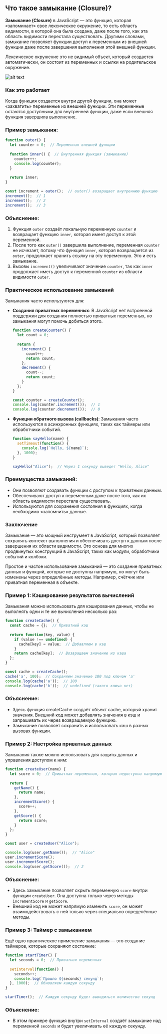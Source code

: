 ## Что такое замыкание (Closure)?

**Замыкание (Closure)** в JavaScript — это функция, которая «запоминает» свое лексическое окружение, то есть область видимости, в которой она была создана, даже после того, как эта область видимости перестала существовать. Другими словами, замыкание позволяет функции доступ к переменным из внешней функции даже после завершения выполнения этой внешней функции.

Лексическое окружение это не видимый объект, который создается автоматически, он состоит из переменных и ссылки на родительское окружение.

![alt text](image_11.png)

### Как это работает

Когда функция создается внутри другой функции, она может «захватить» переменные из внешней функции. Эти переменные остаются доступными для внутренней функции, даже если внешняя функция завершила выполнение.

### Пример замыкания:

```javascript
function outer() {
  let counter = 0;  // Переменная внешней функции
  
  function inner() {  // Внутренняя функция (замыкание)
    counter++;
    console.log(counter);
  }
  
  return inner;
}

const increment = outer();  // outer() возвращает внутреннюю функцию
increment();  // 1
increment();  // 2
increment();  // 3
```

### Объяснение:

1. Функция `outer` создаёт локальную переменную `counter` и возвращает функцию `inner`, которая имеет доступ к этой переменной.
2. После того как `outer()` завершила выполнение, переменная `counter` не исчезает, потому что функция `inner`, которая возвращается из `outer`, продолжает хранить ссылку на эту переменную. Это и есть замыкание.
3. Вызовы `increment()` увеличивают значение `counter`, так как `inner` продолжает иметь доступ к переменной `counter` из области видимости `outer`.

### Практическое использование замыканий

Замыкания часто используются для:

- **Создания приватных переменных**:
  В JavaScript нет встроенной поддержки для создания полностью приватных переменных, но замыкания могут помочь добиться этого.

  ```javascript
  function createCounter() {
    let count = 0;
    
    return {
      increment() {
        count++;
        return count;
      },
      decrement() {
        count--;
        return count;
      }
    };
  }

  const counter = createCounter();
  console.log(counter.increment());  // 1
  console.log(counter.decrement());  // 0
  ```

- **Функции обратного вызова (callbacks)**:
  Замыкания часто используются в асинхронных функциях, таких как таймеры или обработчики событий.

  ```javascript
  function sayHello(name) {
    setTimeout(function() {
      console.log(`Hello, ${name}`);
    }, 1000);
  }

  sayHello("Alice");  // Через 1 секунду выведет "Hello, Alice"
  ```

### Преимущества замыканий:
- Они позволяют создавать функции с доступом к приватным данным.
- Обеспечивают доступ к переменным даже после того, как их область видимости перестала существовать.
- Используются для сохранения состояния в функциях, когда необходимо «запомнить» данные.

### Заключение

Замыкание — это мощный инструмент в JavaScript, который позволяет сохранять контекст выполнения и обеспечивать доступ к данным после завершения их области видимости. Это основа для многих продвинутых конструкций в JavaScript, таких как модули, обработчики событий и колбэки.

Простое и частое использование замыканий — это создание приватных данных и функций, которые не доступны напрямую, но могут быть изменены через определённые методы. Например, счётчик или приватная переменная в объекте.

### Пример 1: Кэширование результатов вычислений

Замыкания можно использовать для кэширования данных, чтобы не выполнять одни и те же вычисления несколько раз:

```javascript
function createCache() {
  const cache = {};  // Приватный кэш
  
  return function(key, value) {
    if (value !== undefined) {
      cache[key] = value;  // Добавляем в кэш
    }
    return cache[key];  // Возвращаем значение из кэша
  };
}

const cache = createCache();
cache('a', 100);  // Сохраняем значение 100 под ключом 'a'
console.log(cache('a'));  // 100
console.log(cache('b'));  // undefined (такого ключа нет)

```

### Объяснение:
- Здесь функция createCache создаёт объект cache, который хранит значения. Внешний код может добавлять значения в кэш и запрашивать их через возвращаемую функцию.
- Замыкание позволяет сохранить и использовать кэш в разных вызовах функции.

### Пример 2: Настройка приватных данных

Замыкания также можно использовать для защиты данных и управления доступом к ним:

```javascript
function createUser(name) {
  let score = 0;  // Приватная переменная, которая недоступна напрямую
  
  return {
    getName() {
      return name;
    },
    incrementScore() {
      score++;
    },
    getScore() {
      return score;
    }
  };
}

const user = createUser("Alice");

console.log(user.getName());  // "Alice"
user.incrementScore();
user.incrementScore();
console.log(user.getScore());  // 2
```

### Объяснение:
- Здесь замыкание позволяет скрыть переменную `score` внутри функции `createUser`. Она доступна только через методы `incrementScore` и `getScore`.
- Внешний код не может напрямую изменить `score`, он может взаимодействовать с ней только через специально определённые методы.

### Пример 3: Таймер с замыканием

Ещё одно практическое применение замыкания — это создание таймеров, которые сохраняют состояние:

```javascript
function startTimer() {
  let seconds = 0;  // Приватная переменная
  
  setInterval(function() {
    seconds++;
    console.log(`Прошло ${seconds} секунд`);
  }, 1000);  // Обновляем каждую секунду
}

startTimer();  // Каждую секунду будет выводиться количество секунд
```

### Объяснение:
- В этом примере функция внутри `setInterval` создаёт замыкание над переменной `seconds` и будет увеличивать её каждую секунду.